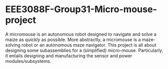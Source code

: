 # EEE3088F-Group31-Micro-mouse-project

A micromouse is an autonomous robot designed to navigate and solve a maize as quickly as possible. More abstractly, a micromouse is a maze-solving robot or an autonomous maze navigator.
This project is all about designing some subassemblies for a (simplified) micro-mouse. Particularly, it entails designing and manufacturing the sensor and power modules/subsystems.
